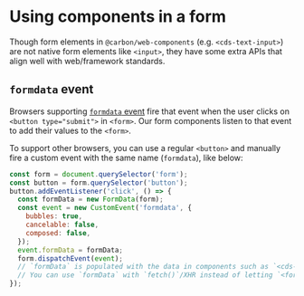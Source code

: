 # Using components in a form

Though form elements in `@carbon/web-components` (e.g. `<cds-text-input>`) are
not native form elements like `<input>`, they have some extra APIs that align
well with web/framework standards.

## `formdata` event

Browsers supporting
[`formdata` event](https://www.chromestatus.com/feature/5662230242656256) fire
that event when the user clicks on `<button type="submit">` in `<form>`. Our
form components listen to that event to add their values to the `<form>`.

To support other browsers, you can use a regular `<button>` and manually fire a
custom event with the same name (`formdata`), like below:

```javascript
const form = document.querySelector('form');
const button = form.querySelector('button');
button.addEventListener('click', () => {
  const formData = new FormData(form);
  const event = new CustomEvent('formdata', {
    bubbles: true,
    cancelable: false,
    composed: false,
  });
  event.formData = formData;
  form.dispatchEvent(event);
  // `formData` is populated with the data in components such as `<cds-text-input>` or `<cds-dropdown>`, etc. in the `<form>`.
  // You can use `formData` with `fetch()`/XHR instead of letting `<form>` submit the data
});
```
